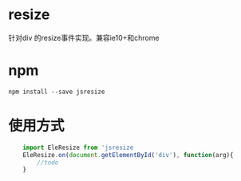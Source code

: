 <!--
 * @Descripttion: 说明
 * @Author: tianxiangbing
 * @Date: 2020-05-11 16:57:38
 * @LastEditTime: 2020-05-11 17:18:07
 * @github: https://github.com/tianxiangbing
 -->
# resize
针对div 的resize事件实现。兼容ie10+和chrome
# npm
```
npm install --save jsresize
```
# 使用方式
```js
    import EleResize from 'jsresize
    EleResize.on(document.getElementById('div'), function(arg){
        //todo
    }
```